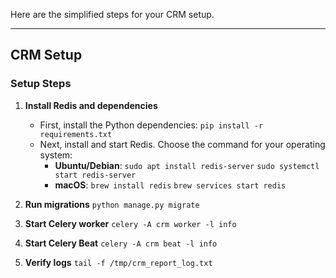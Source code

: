 Here are the simplified steps for your CRM setup.

---

## CRM Setup

### Setup Steps

1.  **Install Redis and dependencies**
    * First, install the Python dependencies:
        `pip install -r requirements.txt`
    * Next, install and start Redis. Choose the command for your operating system:
        * **Ubuntu/Debian**:
            `sudo apt install redis-server`
            `sudo systemctl start redis-server`
        * **macOS**:
            `brew install redis`
            `brew services start redis`

2.  **Run migrations**
    `python manage.py migrate`

3.  **Start Celery worker**
    `celery -A crm worker -l info`

4.  **Start Celery Beat**
    `celery -A crm beat -l info`

5.  **Verify logs**
    `tail -f /tmp/crm_report_log.txt`